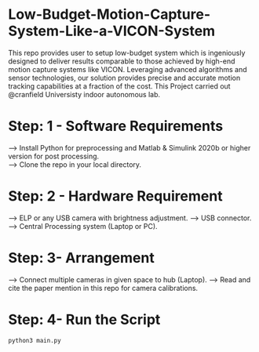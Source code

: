 # Low-Budget-Motion-Capture-System-Like-a-VICON-System

This repo provides user to setup low-budget system which is ingeniously designed to deliver results comparable to those achieved by high-end motion capture systems like VICON. Leveraging advanced algorithms and sensor technologies, our solution provides precise and accurate motion tracking capabilities at a fraction of the cost. This Project carried out @cranfield Universisty indoor autonomous lab.

# Step: 1 - Software Requirements
--> Install Python for preprocessing and Matlab & Simulink 2020b or higher version for post processing.  
--> Clone the repo in your local directory.

# Step: 2 - Hardware Requirement
--> ELP or any USB camera with brightness adjustment.
--> USB connector.
--> Central Processing system (Laptop or PC).

# Step: 3- Arrangement
--> Connect multiple cameras in given space to hub (Laptop).
--> Read and cite the paper mention in this repo for camera calibrations.

# Step: 4- Run the Script 

```
python3 main.py
```
